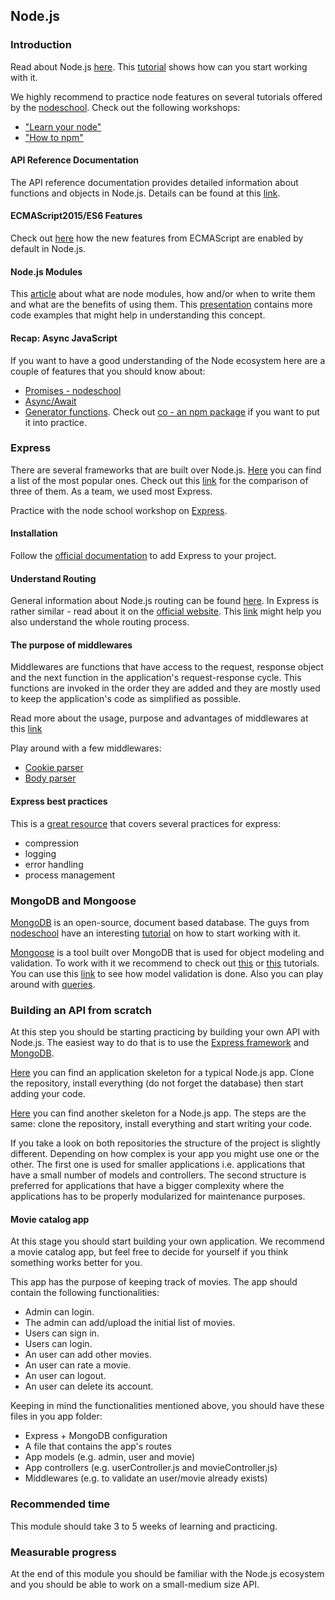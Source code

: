 ## Node.js

### Introduction
Read about Node.js [here](https://nodejs.org/en/).
This [tutorial](https://www.airpair.com/javascript/node-js-tutorial) shows how can you start working with it.

We highly recommend to practice node features on several tutorials offered by the [nodeschool](https://nodeschool.io/#workshoppers).
Check out the following workshops:
* ["Learn your node"](https://github.com/workshopper/learnyounode)
* ["How to npm"](https://github.com/workshopper/how-to-npm)

#### API Reference Documentation
The API reference documentation provides detailed information about functions and objects in Node.js. Details can be found at this [link](https://nodejs.org/api/).

#### ECMAScript2015/ES6 Features
Check out [here](https://nodejs.org/en/docs/es6/) how the new features from ECMAScript are enabled by default in Node.js.

#### Node.js Modules
This [article](https://team.goodeggs.com/export-this-interface-design-patterns-for-node-js-modules-b48a3b1f8f40) about what are node modules, how and/or when to write them and what are the benefits of using them. This [presentation](https://darrenderidder.github.io/talks/ModulePatterns/#/1) contains more code examples that might help in understanding this concept.

#### Recap: Async JavaScript
If you want to have a good understanding of the Node ecosystem here are a couple of features that you should know about:
* [Promises - nodeschool](https://github.com/stevekane/promise-it-wont-hurt)
* [Async/Await](https://blog.risingstack.com/mastering-async-await-in-nodejs/)
* [Generator functions](https://developer.mozilla.org/en-US/docs/Web/JavaScript/Reference/Statements/function%2A). Check out [co - an npm package](https://www.npmjs.com/package/co) if you want to put it into practice.

### Express
There are several frameworks that are built over Node.js.
[Here](http://nodeframework.com/) you can find a list of the most popular ones.
Check out this [link](https://www.airpair.com/node.js/posts/nodejs-framework-comparison-express-koa-hapi) for the comparison of three of them. As a team, we used most Express.

Practice with the node school workshop on [Express](https://github.com/azat-co/expressworks).

#### Installation
Follow the [official documentation](https://expressjs.com/en/starter/installing.html) to add Express to your project.

#### Understand Routing
General information about Node.js routing can be found [here](https://www.youtube.com/watch?v=tiMLxUKrB-g). In Express is rather similar - read about it on the [official website](https://expressjs.com/en/guide/routing.html).
This [link](https://scotch.io/tutorials/learn-to-use-the-new-router-in-expressjs-4) might help you also understand the whole routing process.

#### The purpose of middlewares
Middlewares are functions that have access to the request, response object and the next function in the application's request-response cycle. This functions are invoked in the order they are added and they are mostly used to keep the application's code as simplified as possible.

Read more about the usage, purpose and advantages of middlewares at this [link](https://expressjs.com/en/guide/using-middleware.html)

Play around with a few middlewares:
* [Cookie parser](https://www.npmjs.com/package/cookie-parser)
* [Body parser](https://github.com/expressjs/body-parser)

#### Express best practices
This is a [great resource](https://expressjs.com/en/advanced/best-practice-performance.html) that covers several practices for express:
* compression
* logging
* error handling
* process management

### MongoDB and Mongoose
[MongoDB](https://docs.mongodb.com/manual/) is an open-source, document based database. The guys from [nodeschool](https://nodeschool.io) have an interesting [tutorial](https://github.com/evanlucas/learnyoumongo) on how to start working with it.

[Mongoose](http://mongoosejs.com/) is a tool built over MongoDB that is used for object modeling and validation. To work with it we recommend to check out [this](https://scotch.io/tutorials/using-mongoosejs-in-node-js-and-mongodb-applications) or [this](https://developer.mozilla.org/en-US/docs/Learn/Server-side/Express_Nodejs/mongoose) tutorials. You can use this [link](http://mongoosejs.com/docs/validation.html) to see how model validation is done. Also you can play around with [queries](http://mongoosejs.com/docs/queries.html).

### Building an API from scratch
At this step you should be starting practicing by building your own API with Node.js.
The easiest way to do that is to use the [Express framework](https://expressjs.com/) and [MongoDB](https://docs.mongodb.com/manual/installation/).

[Here](https://github.com/FortechRomania/node-starter) you can find an application skeleton for a typical Node.js app. Clone the repository, install everything (do not forget the database) then start adding your code.

[Here](https://github.com/FortechRomania/express-mongo-example-project) you can find another skeleton for a Node.js app. The steps are the same: clone the repository, install everything and start writing your code.

If you take a look on both repositories the structure of the project is slightly different. Depending on how complex is your app you might use one or the other. The first one is used for smaller applications i.e. applications that have a small number of models and controllers. The second structure is preferred for applications that have a bigger complexity where the applications has to be properly modularized for maintenance purposes.

#### Movie catalog app
At this stage you should start building your own application. We recommend a movie catalog app, but feel free to decide for yourself if you think something works better for you.

This app has the purpose of keeping track of movies. The app should contain the following functionalities:
* Admin can login.
* The admin can add/upload the initial list of movies.
* Users can sign in.
* Users can login.
* An user can add other movies.
* An user can rate a movie.
* An user can logout.
* An user can delete its account.

Keeping in mind the functionalities mentioned above, you should have these files in you app folder:
* Express + MongoDB configuration
* A file that contains the app's routes
* App models (e.g. admin, user and movie)
* App controllers (e.g. userController.js and movieController.js)
* Middlewares (e.g. to validate an user/movie already exists)

### Recommended time
This module should take 3 to 5 weeks of learning and practicing.

### Measurable progress
At the end of this module you should be familiar with the Node.js ecosystem and you should be able to work on a small-medium size API.
